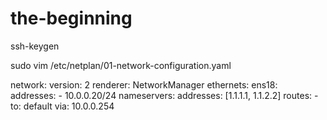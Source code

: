 # the-beginning

ssh-keygen

sudo vim /etc/netplan/01-network-configuration.yaml

network:
  version: 2
  renderer: NetworkManager
  ethernets:
    ens18:
      addresses:
        - 10.0.0.20/24
      nameservers:
        addresses: [1.1.1.1, 1.1.2.2]
      routes:
        - to: default
          via: 10.0.0.254